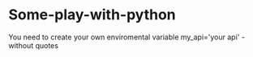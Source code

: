 # Some-play-with-python
You need to create your own enviromental variable my_api='your api' - without quotes
